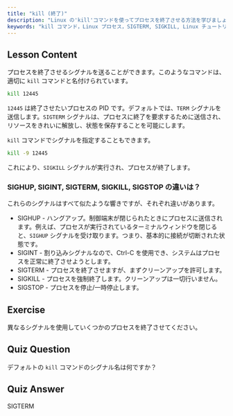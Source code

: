 ```yaml
---
title: "kill (終了)"
description: "Linux の'kill'コマンドを使ってプロセスを終了させる方法を学びましょう。プロセス管理のための SIGTERM、SIGKILL、その他のシグナルを理解します。今すぐ学習を始めましょう！"
keywords: "kill コマンド，Linux プロセス，SIGTERM, SIGKILL, Linux チュートリアル，初心者，プロセス管理，Linux ガイド"
---
```


## Lesson Content

プロセスを終了させるシグナルを送ることができます。このようなコマンドは、適切に `kill` コマンドと名付けられています。

```bash
kill 12445
```

`12445` は終了させたいプロセスの PID です。デフォルトでは、`TERM` シグナルを送信します。`SIGTERM` シグナルは、プロセスに終了を要求するために送信され、リソースをきれいに解放し、状態を保存することを可能にします。

`kill` コマンドでシグナルを指定することもできます。

```bash
kill -9 12445
```

これにより、`SIGKILL` シグナルが実行され、プロセスが終了します。

### SIGHUP, SIGINT, SIGTERM, SIGKILL, SIGSTOP の違いは？

これらのシグナルはすべて似たような響きですが、それぞれ違いがあります。

- SIGHUP - ハングアップ。制御端末が閉じられたときにプロセスに送信されます。例えば、プロセスが実行されているターミナルウィンドウを閉じると、`SIGHUP` シグナルを受け取ります。つまり、基本的に接続が切断された状態です。
- SIGINT - 割り込みシグナルなので、Ctrl-C を使用でき、システムはプロセスを正常に終了させようとします。
- SIGTERM - プロセスを終了させますが、まずクリーンアップを許可します。
- SIGKILL - プロセスを強制終了します。クリーンアップは一切行いません。
- SIGSTOP - プロセスを停止/一時停止します。

## Exercise

異なるシグナルを使用していくつかのプロセスを終了させてください。

## Quiz Question

デフォルトの `kill` コマンドのシグナル名は何ですか？

## Quiz Answer

SIGTERM
